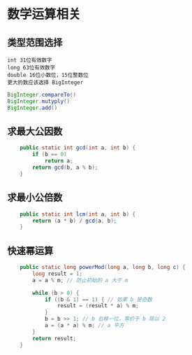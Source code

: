 # 数学运算相关
## 类型范围选择
    int 31位有效数字
    long 63位有效数字
    double 16位小数位，15位整数位
    更大的数应该选择 BigInteger
~~~java
BigInteger.compareTo()
BigInteger.mutyply()
BigInteger.add()
~~~
## 求最大公因数
~~~java
    public static int gcd(int a, int b) {
        if (b == 0)
            return a;
        return gcd(b, a % b);
    }
~~~

## 求最小公倍数
~~~java
    public static int lcm(int a, int b) {
        return (a * b) / gcd(a, b);
    }
~~~

## 快速幂运算
~~~java
    public static long powerMod(long a, long b, long c) {
        long result = 1;
        a = a % m; // 防止初始的 a 大于 m

        while (b > 0) {
            if ((b & 1) == 1) { // 如果 b 是奇数
                result = (result * a) % m;
            }
            b = b >> 1; // b 右移一位，等价于 b 除以 2
            a = (a * a) % m; // a 平方
        }
        return result;
    }
~~~